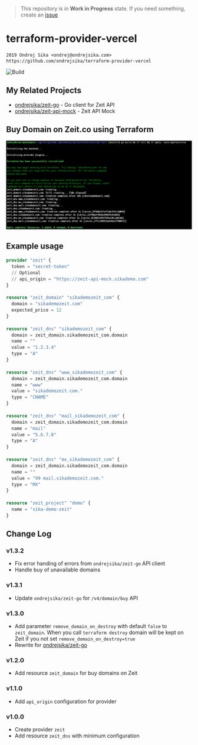 > This repository is in **Work in Progress** state. If you need something, create an [issue](https://github.com/ondrejsika/terraform-provider-vercel/issues/new)

# terraform-provider-vercel

    2019 Ondrej Sika <ondrej@ondrejsika.com>
    https://github.com/ondrejsika/terraform-provider-vercel

![Build](https://github.com/ondrejsika/terraform-provider-zeit/workflows/Build/badge.svg)

## My Related Projects

- [ondrejsika/zeit-go](https://github.com/ondrejsika/zeit-go) - Go client for Zeit API
- [ondrejsika/zeit-api-mock](https://github.com/ondrejsika/zeit-api-mock) - Zeit API Mock

## Buy Domain on Zeit.co using Terraform

![Buy Domain on Zeit.co using Terraform](buy-domain-on-zeit-using-terraform.png)

## Example usage

```terraform
provider "zeit" {
  token = "secret-token"
  // Optional
  // api_origin = "https://zeit-api-mock.sikademo.com"
}

resource "zeit_domain" "sikademozeit_com" {
  domain = "sikademozeit.com"
  expected_price = 12
}

resource "zeit_dns" "sikademozeit_com" {
  domain = zeit_domain.sikademozeit_com.domain
  name = ""
  value = "1.2.3.4"
  type = "A"
}

resource "zeit_dns" "www_sikademozeit_com" {
  domain = zeit_domain.sikademozeit_com.domain
  name = "www"
  value = "sikademozeit.com."
  type = "CNAME"
}

resource "zeit_dns" "mail_sikademozeit_com" {
  domain = zeit_domain.sikademozeit_com.domain
  name = "mail"
  value = "5.6.7.8"
  type = "A"
}

resource "zeit_dns" "mx_sikademozeit_com" {
  domain = zeit_domain.sikademozeit_com.domain
  name = ""
  value = "99 mail.sikademozeit.com."
  type = "MX"
}

resource "zeit_project" "demo" {
  name = "sika-demo-zeit"
}
```

## Change Log

### v1.3.2

- Fix error handing of errors from `ondrejsika/zeit-go` API client
- Handle buy of unavailable domains

### v1.3.1

- Update `ondrejsika/zeit-go` for `/v4/domain/buy` API

### v1.3.0

- Add parameter `remove_domain_on_destroy` with default `false` to `zeit_domain`. When you call `terraform destroy` domain will be kept on Zeit if you not set `remove_domain_on_destroy=true`
- Rewrite for [ondrejsika/zeit-go](https://github.com/ondrejsika/zeit-go)

### v1.2.0

- Add resource `zeit_domain` for buy domains on Zeit

### v1.1.0

- Add `api_origin` configuration for provider

### v1.0.0

- Create provider `zeit`
- Add resource `zeit_dns` with minimum configuration
